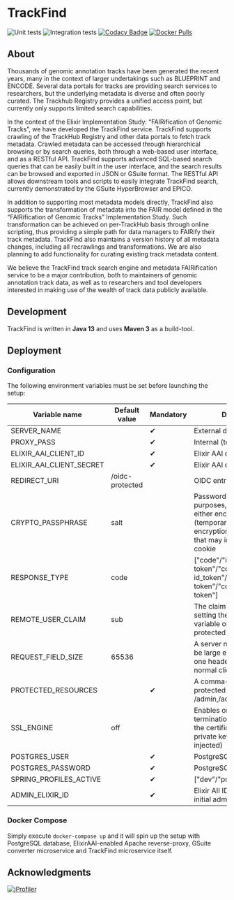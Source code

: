 # TrackFind

![Unit tests](https://github.com/elixir-oslo/trackfind/workflows/Unit%20tests/badge.svg)
![Integration tests](https://github.com/elixir-oslo/trackfind/workflows/Integration%20tests/badge.svg)
[![Codacy Badge](https://api.codacy.com/project/badge/Grade/c3f38d6ea0184dab99bf012a04892c4c)](https://www.codacy.com/app/dtitov/trackfind?utm_source=github.com&amp;utm_medium=referral&amp;utm_content=elixir-no-nels/trackfind&amp;utm_campaign=Badge_Grade)
[![Docker Pulls](https://img.shields.io/docker/pulls/elixiroslo/trackfind.svg)](https://hub.docker.com/r/elixiroslo/trackfind/)

## About

Thousands of genomic annotation tracks have been generated the recent years, many in the context of larger undertakings such as BLUEPRINT and ENCODE. Several data portals for tracks are providing search services to researchers, but the underlying metadata is diverse and often poorly curated. The Trackhub Registry provides a unified access point, but currently only supports limited search capabilities.

In the context of the Elixir Implementation Study: “FAIRification of Genomic Tracks”, we have developed the TrackFind service. TrackFind supports crawling of the TrackHub Registry and other data portals to fetch track metadata. Crawled metadata can be accessed through hierarchical browsing or by search queries, both through a web-based user interface, and as a RESTful API. TrackFind supports advanced SQL-based search queries that can be easily built in the user interface, and the search results can be browsed and exported in JSON or GSuite format. The RESTful API allows downstream tools and scripts to easily integrate TrackFind search, currently demonstrated by the GSuite HyperBrowser and EPICO. 

In addition to supporting most metadata models directly, TrackFind also supports the transformation of metadata into the FAIR model defined in the “FAIRification of Genomic Tracks” Implementation Study. Such transformation can be achieved on per-TrackHub basis through online scripting, thus providing a simple path for data managers to FAIRify their track metadata. TrackFind also maintains a version history of all metadata changes, including all recrawlings and transformations. We are also planning to add functionality for curating existing track metadata content.

We believe the TrackFind track search engine and metadata FAIRification service to be a major contribution, both to maintainers of genomic annotation track data, as well as to researchers and tool developers interested in making use of the wealth of track data publicly available. 


## Development
TrackFind is written in **Java 13** and uses **Maven 3** as a build-tool.

## Deployment

### Configuration
The following environment variables must be set before launching the setup:

| Variable name            | Default value   | Mandatory | Description                                                                                                                                                          |
|--------------------------|-----------------|-----------|----------------------------------------------------------------------------------------------------------------------------------------------------------------------|
| SERVER_NAME              |                 | ✔         | External domain name                                                                                                                                                 |
| PROXY_PASS               |                 | ✔         | Internal (to Docker) host                                                                                                                                            |
| ELIXIR_AAI_CLIENT_ID     |                 | ✔         | Elixir AAI client ID                                                                                                                                                 |
| ELIXIR_AAI_CLIENT_SECRET |                 | ✔         | Elixir AAI client secret                                                                                                                                             |
| REDIRECT_URI             | /oidc-protected |           | OIDC entry-point                                                                                                                                                     |
| CRYPTO_PASSPHRASE        | salt            |           | Password for crypto purposes, this is used for either encryption of the (temporary) state cookie or encryption of cache entries, that may include the session cookie |
| RESPONSE_TYPE            | code            |           | ["code"/"id_token"/"id_token token"/"code id_token"/"code token"/"code id_token token"]                                                                              |
| REMOTE_USER_CLAIM        | sub             |           | The claim that is used when setting the REMOTE_USER variable on OpenID Connect protected paths                                                                       |
| REQUEST_FIELD_SIZE       | 65536           |           | A server needs this value to be large enough to hold any one header field from a normal client request                                                               |
| PROTECTED_RESOURCES      |                 | ✔         | A comma-separated list of protected endpoints, e.g.: /admin,/actuator                                                                                                |
| SSL_ENGINE               | off             |           | Enables or disables TLS termination (if set to "on", the certificate chain and a private key should be injected)                                                     |
| POSTGRES_USER            |                 | ✔         | PostgreSQL username                                                                                                                                                  |
| POSTGRES_PASSWORD        |                 | ✔         | PostgreSQL password                                                                                                                                                  |
| SPRING_PROFILES_ACTIVE   |                 | ✔         | ["dev"/"prod"]                                                                                                                                                       |
| ADMIN_ELIXIR_ID          |                 | ✔         | Elixir AII ID of the TrackFind initial admin user                                                                                                                    |

### Docker Compose
Simply execute `docker-compose up` and it will spin up the setup with PostgreSQL database, ElixirAAI-enabled Apache reverse-proxy, GSuite converter microservice and TrackFind microservice itself.

## Acknowledgments

[![jProfiler](https://www.ej-technologies.com/images/product_banners/jprofiler_large.png)](https://www.ej-technologies.com/products/jprofiler/overview.html)
